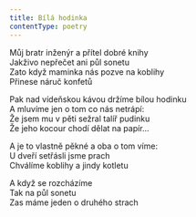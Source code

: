 ```yaml
---
title: Bílá hodinka
contentType: poetry
---
```


<section>

Můj bratr inženýr a přítel dobré knihy  
Jakživo nepřečet ani půl sonetu  
Zato když maminka nás pozve na koblihy  
Přinese náruč konfetů

</section>

<section>

Pak nad vídeňskou kávou držíme bílou hodinku  
A mluvíme jen o tom co nás netrápí:  
Že jsem mu v pěti sežral talíř pudinku  
Že jeho kocour chodí dělat na papír…

</section>

<section>

A je to vlastně pěkné a oba o tom víme:  
U dveří setřásli jsme prach  
Chválíme koblihy a jindy kotletu

</section>

<section>

A když se rozcházíme  
Tak na půl sonetu  
Zas máme jeden o druhého strach

</section>
